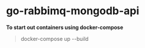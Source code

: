 # go-rabbimq-mongodb-api

**To start out containers using docker-compose**

> docker-compose up --build